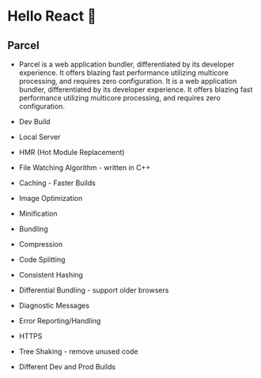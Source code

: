 # Hello React 🚀


## Parcel

- Parcel is a web application bundler, differentiated by its developer experience. It offers blazing fast performance utilizing multicore processing, and requires zero configuration. It is a web application bundler, differentiated by its developer experience. It offers blazing fast performance utilizing multicore processing, and requires zero configuration.
  
- Dev Build
- Local Server
- HMR (Hot Module Replacement)
- File Watching Algorithm - written in C++
- Caching - Faster Builds
- Image Optimization
- Minification
- Bundling 
- Compression 
- Code Splitting 
- Consistent Hashing 
- Differential Bundling - support older browsers
- Diagnostic Messages
- Error Reporting/Handling
- HTTPS
- Tree Shaking - remove unused code
- Different Dev and Prod Builds